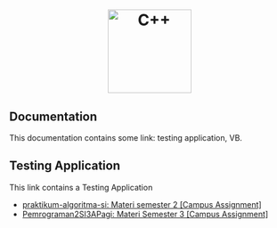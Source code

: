 <a href="https://cplusplus.com">
  <h1 align="center">
    <picture>
      <img alt="C++" src="https://upload.wikimedia.org/wikipedia/commons/thumb/1/18/ISO_C%2B%2B_Logo.svg/306px-ISO_C%2B%2B_Logo.svg.png?20170928190710" width="150" image="150">
    </picture>
  </h1>
</a>


## Documentation
This documentation contains some link: testing application, VB. 

## Testing Application
This link contains a Testing Application
- [praktikum-algoritma-si: Materi semester 2 [Campus Assignment]](https://github.com/kisahtegar/praktikum-algoritma-si)
- [Pemrograman2SI3APagi: Materi Semester 3 [Campus Assignment]](https://github.com/kisahtegar/Pemrograman2SI3APagi)
<!-- - []() -->